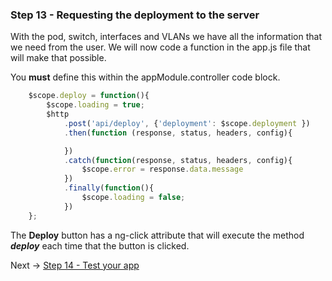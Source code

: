 ### Step 13 - Requesting the deployment to the server
With the pod, switch, interfaces and VLANs we have all the information that we need from the user. We will now code a 
function in the app.js file that will make that possible.

 You **must** define this within the appModule.controller code block.

```javascript
    $scope.deploy = function(){
        $scope.loading = true;
        $http
            .post('api/deploy', {'deployment': $scope.deployment })
            .then(function (response, status, headers, config){

            })
            .catch(function(response, status, headers, config){
                $scope.error = response.data.message
            })
            .finally(function(){
                $scope.loading = false;
            })
    };
```

The **Deploy** button has a ng-click attribute that will execute the method _**deploy**_ each time that the button is clicked.


Next -> [Step 14 - Test your app]

[Step 14 - Test your app]: step14.md